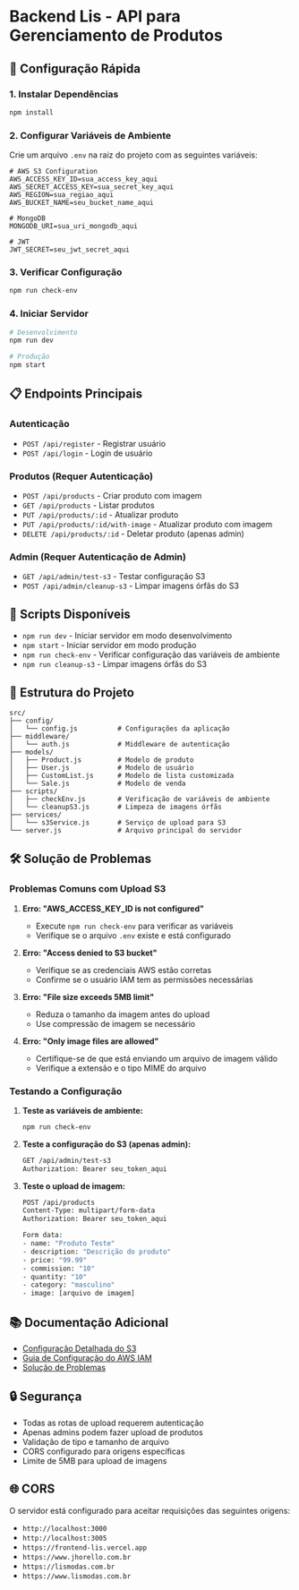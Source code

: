# Backend Lis - API para Gerenciamento de Produtos

## 🚀 Configuração Rápida

### 1. Instalar Dependências
```bash
npm install
```

### 2. Configurar Variáveis de Ambiente
Crie um arquivo `.env` na raiz do projeto com as seguintes variáveis:

```env
# AWS S3 Configuration
AWS_ACCESS_KEY_ID=sua_access_key_aqui
AWS_SECRET_ACCESS_KEY=sua_secret_key_aqui
AWS_REGION=sua_regiao_aqui
AWS_BUCKET_NAME=seu_bucket_name_aqui

# MongoDB
MONGODB_URI=sua_uri_mongodb_aqui

# JWT
JWT_SECRET=seu_jwt_secret_aqui
```

### 3. Verificar Configuração
```bash
npm run check-env
```

### 4. Iniciar Servidor
```bash
# Desenvolvimento
npm run dev

# Produção
npm start
```

## 📋 Endpoints Principais

### Autenticação
- `POST /api/register` - Registrar usuário
- `POST /api/login` - Login de usuário

### Produtos (Requer Autenticação)
- `POST /api/products` - Criar produto com imagem
- `GET /api/products` - Listar produtos
- `PUT /api/products/:id` - Atualizar produto
- `PUT /api/products/:id/with-image` - Atualizar produto com imagem
- `DELETE /api/products/:id` - Deletar produto (apenas admin)

### Admin (Requer Autenticação de Admin)
- `GET /api/admin/test-s3` - Testar configuração S3
- `POST /api/admin/cleanup-s3` - Limpar imagens órfãs do S3

## 🔧 Scripts Disponíveis

- `npm run dev` - Iniciar servidor em modo desenvolvimento
- `npm start` - Iniciar servidor em modo produção
- `npm run check-env` - Verificar configuração das variáveis de ambiente
- `npm run cleanup-s3` - Limpar imagens órfãs do S3

## 📁 Estrutura do Projeto

```
src/
├── config/
│   └── config.js          # Configurações da aplicação
├── middleware/
│   └── auth.js            # Middleware de autenticação
├── models/
│   ├── Product.js         # Modelo de produto
│   ├── User.js            # Modelo de usuário
│   ├── CustomList.js      # Modelo de lista customizada
│   └── Sale.js            # Modelo de venda
├── scripts/
│   ├── checkEnv.js        # Verificação de variáveis de ambiente
│   └── cleanupS3.js       # Limpeza de imagens órfãs
├── services/
│   └── s3Service.js       # Serviço de upload para S3
└── server.js              # Arquivo principal do servidor
```

## 🛠️ Solução de Problemas

### Problemas Comuns com Upload S3

1. **Erro: "AWS_ACCESS_KEY_ID is not configured"**
   - Execute `npm run check-env` para verificar as variáveis
   - Verifique se o arquivo `.env` existe e está configurado

2. **Erro: "Access denied to S3 bucket"**
   - Verifique se as credenciais AWS estão corretas
   - Confirme se o usuário IAM tem as permissões necessárias

3. **Erro: "File size exceeds 5MB limit"**
   - Reduza o tamanho da imagem antes do upload
   - Use compressão de imagem se necessário

4. **Erro: "Only image files are allowed"**
   - Certifique-se de que está enviando um arquivo de imagem válido
   - Verifique a extensão e o tipo MIME do arquivo

### Testando a Configuração

1. **Teste as variáveis de ambiente:**
   ```bash
   npm run check-env
   ```

2. **Teste a configuração do S3 (apenas admin):**
   ```bash
   GET /api/admin/test-s3
   Authorization: Bearer seu_token_aqui
   ```

3. **Teste o upload de imagem:**
   ```bash
   POST /api/products
   Content-Type: multipart/form-data
   Authorization: Bearer seu_token_aqui
   
   Form data:
   - name: "Produto Teste"
   - description: "Descrição do produto"
   - price: "99.99"
   - commission: "10"
   - quantity: "10"
   - category: "masculino"
   - image: [arquivo de imagem]
   ```

## 📚 Documentação Adicional

- [Configuração Detalhada do S3](S3_SETUP.md)
- [Guia de Configuração do AWS IAM](S3_SETUP.md#configuração-do-iam)
- [Solução de Problemas](S3_SETUP.md#solução-de-problemas)

## 🔒 Segurança

- Todas as rotas de upload requerem autenticação
- Apenas admins podem fazer upload de produtos
- Validação de tipo e tamanho de arquivo
- CORS configurado para origens específicas
- Limite de 5MB para upload de imagens

## 🌐 CORS

O servidor está configurado para aceitar requisições das seguintes origens:
- `http://localhost:3000`
- `http://localhost:3005`
- `https://frontend-lis.vercel.app`
- `https://www.jhorello.com.br`
- `https://lismodas.com.br`
- `https://www.lismodas.com.br`
